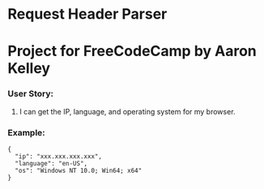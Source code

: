 # Request Header Parser
# Project for FreeCodeCamp by Aaron Kelley
### User Story: 
1. I can get the IP, language, and operating system for my browser.
### Example:
```
{
  "ip": "xxx.xxx.xxx.xxx",
  "language": "en-US",
  "os": "Windows NT 10.0; Win64; x64"
}
```